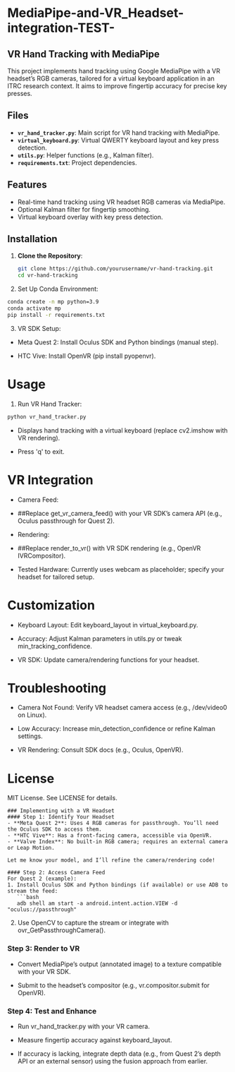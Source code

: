 # MediaPipe-and-VR_Headset-integration-TEST-
## VR Hand Tracking with MediaPipe

This project implements hand tracking using Google MediaPipe with a VR headset’s RGB cameras, tailored for a virtual keyboard application in an ITRC research context. It aims to improve fingertip accuracy for precise key presses.

## Files
- **`vr_hand_tracker.py`**: Main script for VR hand tracking with MediaPipe.
- **`virtual_keyboard.py`**: Virtual QWERTY keyboard layout and key press detection.
- **`utils.py`**: Helper functions (e.g., Kalman filter).
- **`requirements.txt`**: Project dependencies.

## Features
- Real-time hand tracking using VR headset RGB cameras via MediaPipe.
- Optional Kalman filter for fingertip smoothing.
- Virtual keyboard overlay with key press detection.

## Installation
1. **Clone the Repository**:
   ```bash
   git clone https://github.com/yourusername/vr-hand-tracking.git
   cd vr-hand-tracking
2. Set Up Conda Environment:
```bash
conda create -n mp python=3.9
conda activate mp
pip install -r requirements.txt
```
3. VR SDK Setup:
- Meta Quest 2: Install Oculus SDK and Python bindings (manual step).

- HTC Vive: Install OpenVR (pip install pyopenvr).

# Usage
1. Run VR Hand Tracker:
```bash
python vr_hand_tracker.py
```
- Displays hand tracking with a virtual keyboard (replace cv2.imshow with VR rendering).

- Press 'q' to exit.

# VR Integration
- Camera Feed:
- ##Replace get_vr_camera_feed() with your VR SDK’s camera API (e.g., Oculus passthrough for Quest 2).

- Rendering:
- ##Replace render_to_vr() with VR SDK rendering (e.g., OpenVR IVRCompositor).

- Tested Hardware: Currently uses webcam as placeholder; specify your headset for tailored setup.

# Customization
- Keyboard Layout: Edit keyboard_layout in virtual_keyboard.py.

- Accuracy: Adjust Kalman parameters in utils.py or tweak min_tracking_confidence.

- VR SDK: Update camera/rendering functions for your headset.

# Troubleshooting
- Camera Not Found: Verify VR headset camera access (e.g., /dev/video0 on Linux).

- Low Accuracy: Increase min_detection_confidence or refine Kalman settings.

- VR Rendering: Consult SDK docs (e.g., Oculus, OpenVR).

# License
MIT License. See LICENSE for details.

```
### Implementing with a VR Headset
#### Step 1: Identify Your Headset
- **Meta Quest 2**: Uses 4 RGB cameras for passthrough. You’ll need the Oculus SDK to access them.
- **HTC Vive**: Has a front-facing camera, accessible via OpenVR.
- **Valve Index**: No built-in RGB camera; requires an external camera or Leap Motion.

Let me know your model, and I’ll refine the camera/rendering code!

#### Step 2: Access Camera Feed
For Quest 2 (example):
1. Install Oculus SDK and Python bindings (if available) or use ADB to stream the feed:
   ```bash
   adb shell am start -a android.intent.action.VIEW -d "oculus://passthrough"
```
2. Use OpenCV to capture the stream or integrate with ovr_GetPassthroughCamera().

### Step 3: Render to VR
- Convert MediaPipe’s output (annotated image) to a texture compatible with your VR SDK.

- Submit to the headset’s compositor (e.g., vr.compositor.submit for OpenVR).

### Step 4: Test and Enhance
- Run vr_hand_tracker.py with your VR camera.

- Measure fingertip accuracy against keyboard_layout.

- If accuracy is lacking, integrate depth data (e.g., from Quest 2’s depth API or an external sensor) using the fusion approach from earlier.


